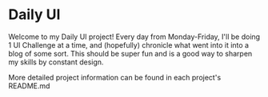 # Daily UI

Welcome to my Daily UI project! Every day from Monday-Friday, I'll be doing 1 UI Challenge at a time, and (hopefully) chronicle what went into it into a blog of some sort. This should be super fun and is a good way to sharpen my skills by constant design.

More detailed project information can be found in each project's README.md